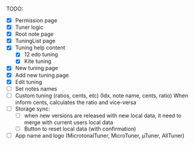 TODO:

- [x] Permission page
- [x] Tuner logic
- [x] Root note page
- [x] TuningList page
- [x] Tuning help content
  - [x] 12 edo tuning
  - [x] Kite tuning
- [x] New tuning page
- [x] Add new tuning page
- [x] Edit tuning
- [ ] Set notes names
- [ ] Custom tuning (ratios, cents, etc) (Idx, note name, cents, ratio) When inform cents, calculates the ratio and vice-versa
- [ ] Storage sync:
  - [ ] when new versions are released with new local data, it need to merge with current users local data
  - [ ] Button to reset local data (with confirmation)
- [ ] App name and logo (MicrotonalTuner, MicroTuner, µTuner, AllTuner)
